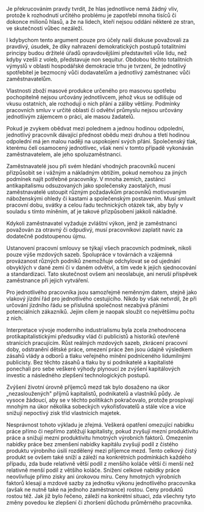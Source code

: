 Je překrucováním pravdy tvrdit, že hlas jednotlivce nemá žádný vliv, protože k rozhodnutí určitého problému je zapotřebí mnoha tisíců či dokonce milionů hlasů, a že na lidech, kteří nejsou oddáni některé ze stran, ve skutečnosti vůbec nezáleží.

I kdybychom tento argument pouze pro účely naší diskuse považovali za pravdivý, úsudek, že díky nahrazení demokratických postupů totalitními principy budou držitelé úřadů opravdovějšími představiteli vůle lidu, než kdyby vzešli z voleb, představuje non sequitur. Obdobou těchto totalitních výmyslů v oblasti hospodářské demokracie trhu je tvrzení, že jednotlivý spotřebitel je bezmocný vůči dodavatelům a jednotlivý zaměstnanec vůči zaměstnavatelům.

Vlastnosti zboží masové produkce určeného pro masovou spotřebu pochopitelně nejsou určovány jednotlivcem, jehož vkus se odlišuje od vkusu ostatních, ale rozhodují o nich přání a záliby většiny. Podmínky pracovních smluv v určité oblasti či odvětví průmyslu nejsou určovány jednotlivým zájemcem o práci, ale masou žadatelů.

Pokud je zvykem obědvat mezi polednem a jednou hodinou odpolední, jednotlivý pracovník dávající přednost obědu mezi druhou a třetí hodinou odpolední má jen malou naději na uspokojení svých přání. Společenský tlak, kterému čelí osamocený jednotlivec, však není v tomto případě vykonáván zaměstnavatelem, ale jeho spoluzaměstnanci.

Zaměstnavatelé jsou při svém hledání vhodných pracovníků nuceni přizpůsobit se i vážným a nákladným obtížím, pokud nemohou za jiných podmínek najít potřebné pracovníky. V mnoha zemích, zastánci antikapitalismu odsuzovaných jako společensky zaostalých, musí zaměstnavatelé ustoupit různým požadavkům pracovníků motivovaným náboženskými ohledy či kastami a společenským postavením. Musí smluvit pracovní dobu, svátky a celou řadu technických otázek tak, aby byly v souladu s tímto míněním, ať je takové přizpůsobení jakkoli nákladné.

Kdykoli zaměstnavatel vyžaduje zvláštní výkon, jenž je zaměstnanci považován za otravný či odpudivý, musí pracovníkovi zaplatit navíc za dodatečně podstoupenou újmu.

Ustanovení pracovní smlouvy se týkají všech pracovních podmínek, nikoli pouze výše mzdových sazeb. Spolupráce v továrnách a vzájemná provázanost různých podniků znemožňuje odchylovat se od ujednání obvyklých v dané zemi či v daném odvětví, a tím vede k jejich sjednocování a standardizaci. Tato skutečnost ovšem ani neoslabuje, ani neruší příspěvek zaměstnance při jejich vytváření.

Pro jednotlivého pracovníka jsou samozřejmě neměnným datem, stejně jako vlakový jízdní řád pro jednotlivého cestujícího. Nikdo by však netvrdil, že při určování jízdního řádu se příslušná společnost nezabývá přáními potenciálních zákazníků. Jejím cílem je naopak sloužit co největšímu počtu z nich.

Interpretace vývoje moderního industrialismu byla zcela znehodnocena protikapitalistickými předsudky vlád či publicistů a historiků otevřeně stranících pracujícím. Růst reálných mzdových sazeb, zkrácení pracovní doby, odstranění dětské práce, omezení práce žen jsou údajně výsledkem zásahů vlády a odborů a tlaku veřejného mínění podníceného lidumilnými publicisty. Bez těchto zásahů a tlaku by si podnikatelé a kapitalisté ponechali pro sebe veškeré výhody plynoucí ze zvýšení kapitálových investic a následného zlepšení technologických postupů.

Zvýšení životní úrovně příjemců mezd tak bylo dosaženo na úkor „nezasloužených" příjmů kapitalistů, podnikatelů a vlastníků půdy. Je vysoce žádoucí, aby se v těchto politikách pokračovalo, protože prospívají mnohým na úkor několika sobeckých vykořisťovatelů a stále více a více snižují nepoctivý zisk tříd vlastnících majetek.

Nesprávnost tohoto výkladu je zřejmá. Veškerá opatření omezující nabídku práce přímo či nepřímo zatěžují kapitalisty, pokud zvyšují mezní produktivitu práce a snižují mezní produktivitu hmotných výrobních faktorů. Omezením nabídky práce bez zmenšení nabídky kapitálu zvyšují podíl z čistého produktu výrobního úsilí rozdělený mezi příjemce mezd. Tento celkový čistý produkt se ovšem také sníží a záleží na konkrétních podmínkách každého případu, zda bude relativně větší podíl z menšího koláče větší či menší než relativně menší podíl z většího koláče. Snížení celkové nabídky práce neovlivňuje přímo zisky ani úrokovou míru. Ceny hmotných výrobních faktorů klesají a mzdové sazby za jednotku výkonu jednotlivého pracovníka (avšak ne nutně také na jednoho zaměstnance) rostou. Ceny produktů rostou též. Jak již bylo řečeno, záleží na konkrétní situaci, zda všechny tyto změny povedou ke zlepšení či zhoršení důchodu průměrného pracovníka.